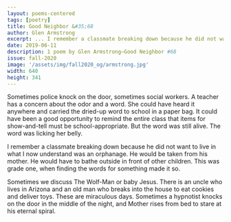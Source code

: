 ```yaml
---
layout: poems-centered
tags: [poetry]
title: Good Neighbor &#35;68
author: Glen Armstrong
excerpt: ... I remember a classmate breaking down because he did not want to live in what I now understand was an orphanage. He would be taken from his mother ...
date: 2019-06-11
description: 1 poem by Glen Armstrong—Good Neighbor #68
issue: fall-2020
image: '/assets/img/fall2020_og/armstrong.jpg'
width: 640
height: 341
---
```


<div class="stanza">
<p>Sometimes police knock on the door, sometimes social workers. A teacher has a concern about the odor and a word. She could have heard it anywhere and carried the dried-up word to school in a paper bag. It could have been a good opportunity to remind the entire class that items for show-and-tell must be school-appropriate. But the word was still alive. The word was licking her belly.</p>
</div>
<div class="stanza">
<p>I remember a classmate breaking down because he did not want to live in what I now understand was an orphanage. He would be taken from his mother. He would have to bathe outside in front of other children. This was grade one, when finding the words for something made it so.</p>
</div>
<div class="stanza">
<p>Sometimes we discuss The Wolf-Man or baby Jesus. There is an uncle who lives in Arizona and an old man who breaks into the house to eat cookies and deliver toys. These are miraculous days. Sometimes a hypnotist knocks on the door in the middle of the night, and Mother rises from bed to stare at his eternal spiral.</p>
</div>
